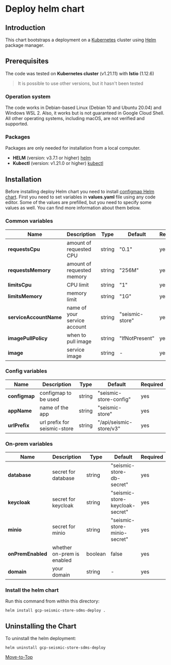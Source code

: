 <!--- Deploy -->

# Deploy helm chart

## Introduction

This chart bootstraps a deployment on a [Kubernetes](https://kubernetes.io) cluster using [Helm](https://helm.sh) package manager.

## Prerequisites

The code was tested on **Kubernetes cluster** (v1.21.11) with **Istio** (1.12.6)
> It is possible to use other versions, but it hasn't been tested

### Operation system

The code works in Debian-based Linux (Debian 10 and Ubuntu 20.04) and Windows WSL 2. Also, it works but is not guaranteed in Google Cloud Shell. All other operating systems, including macOS, are not verified and supported.

### Packages

Packages are only needed for installation from a local computer.

* **HELM** (version: v3.7.1 or higher) [helm](https://helm.sh/docs/intro/install/)
* **Kubectl** (version: v1.21.0 or higher) [kubectl](https://kubernetes.io/docs/tasks/tools/#kubectl)

## Installation

Before installing deploy Helm chart you need to install [configmap Helm chart](../configmap).
First you need to set variables in **values.yaml** file using any code editor. Some of the values are prefilled, but you need to specify some values as well. You can find more information about them below.

### Common variables

| Name | Description | Type | Default | Required |
|------|-------------|------|---------|---------|
**requestsCpu** | amount of requested CPU | string | "0.1" | yes
**requestsMemory** | amount of requested memory| string | "256M" | yes
**limitsCpu** | CPU limit | string | "1" | yes
**limitsMemory** | memory limit | string | "1G" | yes
**serviceAccountName** | name of your service account | string | "seismic-store" | yes
**imagePullPolicy** | when to pull image | string | "IfNotPresent" | yes
**image** | service image | string | - | yes

### Config variables

| Name | Description | Type | Default | Required |
|------|-------------|------|---------|---------|
**configmap** | configmap to be used | string | "seismic-store-config" | yes
**appName** | name of the app | string | "seismic-store" | yes
**urlPrefix** | url prefix for seismic-store | string | "/api/seismic-store/v3" | yes

### On-prem variables

| Name | Description | Type | Default | Required |
|------|-------------|------|---------|---------|
**database** | secret for database | string | "seismic-store-db-secret" | yes
**keycloak** | secret for keycloak | string | "seismic-store-keycloak-secret" | yes
**minio** | secret for minio | string | "seismic-store-minio-secret" | yes
**onPremEnabled** | whether on-prem is enabled | boolean | false | yes
**domain** | your domain | string | - | yes

### Install the helm chart

Run this command from within this directory:

```console
helm install gcp-seismic-store-sdms-deploy .
```

## Uninstalling the Chart

To uninstall the helm deployment:

```console
helm uninstall gcp-seismic-store-sdms-deploy
```

[Move-to-Top](#deploy-helm-chart)
